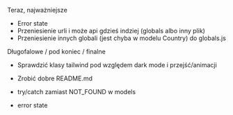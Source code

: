 Teraz, najważniejsze
- Error state
- Przeniesienie urli i może api gdzieś indziej (globals albo inny plik)
- Przeniesienie innych globali (jest chyba w modelu Country) do globals.js

Długofalowe / pod koniec / finalne
- Sprawdzić klasy tailwind pod względem dark mode i przejść/animacji
- Zrobić dobre README.md

- try/catch zamiast NOT_FOUND w models
- error state
